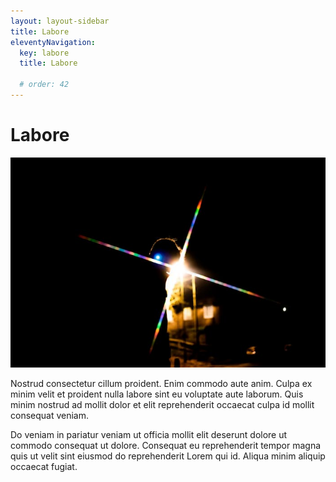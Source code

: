 ```yaml
---
layout: layout-sidebar
title: Labore
eleventyNavigation:
  key: labore
  title: Labore

  # order: 42
---
```


# Labore

<img class="bordered" src="/static/images/bulksplash-bencollins-xlYZUbmxuxQ.jpg" alt="bulksplash-bencollins-xlYZUbmxuxQ.jpg" />

Nostrud consectetur cillum proident. Enim commodo aute anim. Culpa ex minim velit et proident nulla labore sint eu voluptate aute laborum. Quis minim nostrud ad mollit dolor et elit reprehenderit occaecat culpa id mollit consequat veniam.

Do veniam in pariatur veniam ut officia mollit elit deserunt dolore ut commodo consequat ut dolore. Consequat eu reprehenderit tempor magna quis ut velit sint eiusmod do reprehenderit Lorem qui id. Aliqua minim aliquip occaecat fugiat.
